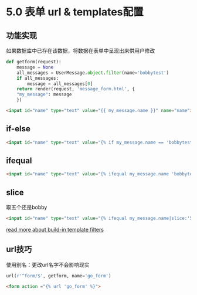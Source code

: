 # 5.0 表单 url & templates配置

## 功能实现
如果数据库中已存在该数据，将数据在表单中呈现出来供用户修改

```python
def getform(request):
	message = None
	all_messages = UserMessage.object.filter(name='bobbytest')
	if all_messages:
		message = all_messages[0]
	return render(request, 'message_form.html', {
	"my_message": message
	})
```

```html
<input id="name" type="text" value="{{ my_message.name }}" name="name">

```

## if-else
```html
<input id="name" type="text" value="{% if my_message.name == 'bobbytest' %}bobbyhastest{% else %}bobynottest{% endif %}" name="name">
```
## ifequal
```html
<input id="name" type="text" value="{% ifequal my_message.name 'bobbytest' %}bobbyhastest{% else %}bobynottest{% endifequal %}" name="name">
```
## slice
取五个还是bobby

```html
<input id="name" type="text" value="{% ifequal my_message.name|slice:'5' 'bobby' %}bobbyhastest{% else %}bobynottest{% endifequal %}" name="name">
```
[read more about build-in template filters](https://docs.djangoproject.com/en/2.1/ref/templates/builtins/)

## url技巧
使用别名：更改url名字不会影响现实

```python
url(r'^form/$', getform, name='go_form')
```

```html
<form action ="{% url 'go_form' %}">
```